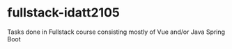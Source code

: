 # fullstack-idatt2105
Tasks done in Fullstack course consisting mostly of Vue and/or Java Spring Boot
